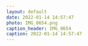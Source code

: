 ```yaml
---
layout: default
date: 2022-01-14 14:57:47
photo: IMG_0654.png
caption_header: IMG_0654
caption: 2022-01-14 14:57:47
---
```

